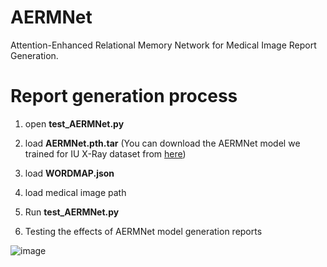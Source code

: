 # AERMNet
Attention-Enhanced Relational Memory Network for Medical Image Report Generation.

# Report generation process
1. open **test_AERMNet.py**

2. load **AERMNet.pth.tar** (You can download the AERMNet model we trained for IU X-Ray dataset from [here](https://drive.google.com/file/d/1o9BYUXnZu0w9eYtgVH66Dz53hV2GnLMp/view?usp=sharing))

3. load **WORDMAP.json**

4. load medical image path

5. Run **test_AERMNet.py**

6. Testing the effects of AERMNet model generation reports

![image](https://github.com/Allenxq/AERMNet/blob/main/test.jpg)
